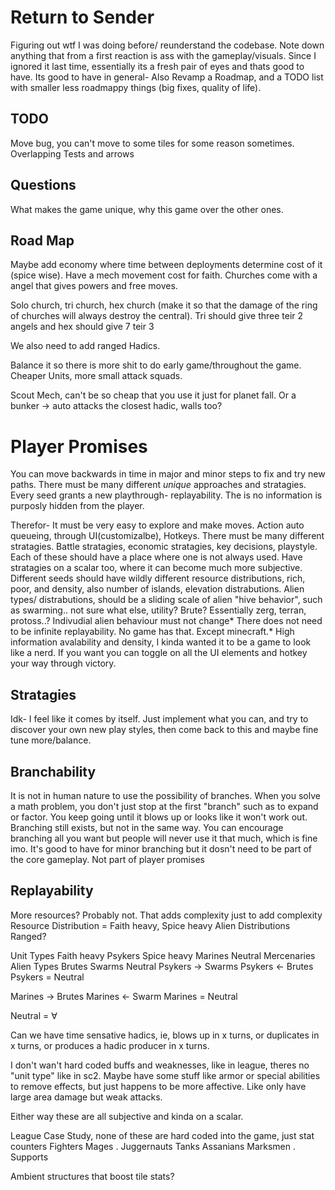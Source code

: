 # Return to Sender

Figuring out wtf I was doing before/ reunderstand the codebase. Note down anything that from a first reaction is ass with the gameplay/visuals. Since I ignored it last time, essentially its a fresh pair of eyes and thats good to have. Its good to have in general-
Also Revamp a Roadmap, and a TODO list with smaller less roadmappy things (big fixes, quality of life).

## TODO
Move bug, you can't move to some tiles for some reason sometimes.
Overlapping Tests and arrows

## Questions
What makes the game unique, why this game over the other ones.

## Road Map

Maybe add economy where time between deployments determine cost of it (spice wise).
Have a mech movement cost for faith. Churches come with a angel that gives powers and free moves.

Solo church, tri church, hex church (make it so that the damage of the ring of churches will always destroy the central).
Tri should give three teir 2 angels and hex should give 7 teir 3

We also need to add ranged Hadics.

Balance it so there is more shit to do early game/throughout the game.
Cheaper Units, more small attack squads.

Scout Mech, can't be so cheap that you use it just for planet fall.
Or a bunker -> auto attacks the closest hadic, walls too?

# Player Promises
You can move backwards in time in major and minor steps to fix and try new paths.
There must be many different *unique* approaches and stratagies.
Every seed grants a new playthrough- replayability. 
The is no information is purposly hidden from the player.

Therefor-
It must be very easy to explore and make moves. Action auto queueing, through UI(customizalbe), Hotkeys.
There must be many different stratagies. Battle stratagies, economic stratagies, key decisions, playstyle. Each of these should have a place where one is not always used. Have stratagies on a scalar too, where it can become much more subjective.
Different seeds should have wildly different resource distributions, rich, poor, and density, also number of islands, elevation distrabutions. Alien types/ distrabutions, should be a sliding scale of alien "hive behavior", such as swarming.. not sure what else, utility? Brute? Essentially zerg, terran, protoss..?  Indivudial alien behaviour must not change* There does not need to be infinite replayability. No game has that. Except minecraft.* 
High information avalability and density, I kinda wanted it to be a game to look like a nerd. If you want you can toggle on all the UI elements and hotkey your way through victory.

## Stratagies
Idk- I feel like it comes by itself. Just implement what you can, and try to discover your own new play styles, then come back to this and maybe fine tune more/balance.

## Branchability
It is not in human nature to use the possibility of branches. When you solve a math problem, you don't just stop at the first "branch" such as to expand or factor. You keep going until it blows up or looks like it won't work out. Branching still exists, but not in the same way. You can encourage branching all you want but people will never use it that much, which is fine imo. It's good to have for minor branching but it dosn't need to be part of the core gameplay. Not part of player promises

## Replayability
More resources? Probably not. That adds complexity just to add complexity
Resource Distribution =
	Faith heavy, Spice heavy
Alien Distributions
	Ranged? 
	
Unit Types
	Faith heavy Psykers
	Spice heavy Marines
	Neutral Mercenaries
Alien Types
	Brutes
	Swarms
	Neutral
Psykers -> Swarms
Psykers <- Brutes
Psykers = Neutral

Marines -> Brutes
Marines <- Swarm
Marines = Neutral

Neutral = $\forall$

Can we have time sensative hadics, ie, blows up in x turns, or duplicates in x turns, or produces a hadic producer in x turns.

I don't wan't hard coded buffs and weaknesses, like in league, theres no "unit type" like in sc2. Maybe have some stuff like armor or special abilities to remove effects, but just happens to be more affective. Like only have large area damage but weak attacks.

Either way these are all subjective and kinda on a scalar. 

League Case Study, none of these are hard coded into the game, just stat counters
	Fighters
	Mages
	.
	Juggernauts
	Tanks
	Assanians
	Marksmen
	.
	Supports


Ambient structures that boost tile stats? 

